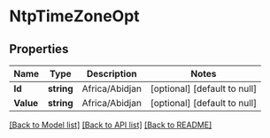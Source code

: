 # NtpTimeZoneOpt

## Properties
Name | Type | Description | Notes
------------ | ------------- | ------------- | -------------
**Id** | **string** | Africa/Abidjan | [optional] [default to null]
**Value** | **string** | Africa/Abidjan | [optional] [default to null]

[[Back to Model list]](../README.md#documentation-for-models) [[Back to API list]](../README.md#documentation-for-api-endpoints) [[Back to README]](../README.md)

